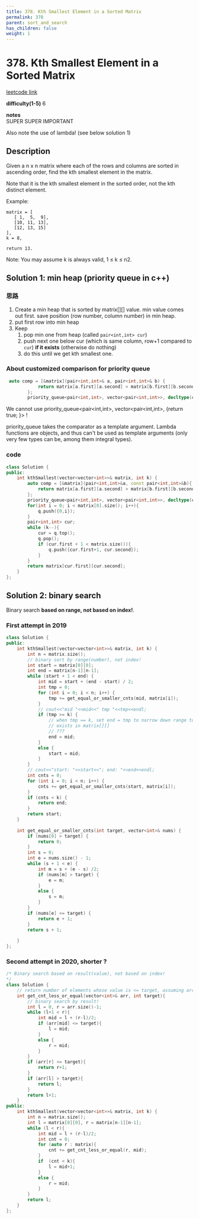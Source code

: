 ```yaml
---
title: 378. Kth Smallest Element in a Sorted Matrix
permalink: 378
parent: sort_and_search
has_children: false
weight: 1
---
```

# 378. Kth Smallest Element in a Sorted Matrix
[leetcode link](https://leetcode.com/problems/kth-smallest-element-in-a-sorted-matrix/)

**difficulty(1-5)** 
6

**notes**   
SUPER SUPER IMPORTANT

Also note the use of lambda! (see below solution 1)

## Description
Given a n x n matrix where each of the rows and columns are sorted in ascending order, find the kth smallest element in the matrix.

Note that it is the kth smallest element in the sorted order, not the kth distinct element.

Example:
```
matrix = [
   [ 1,  5,  9],
   [10, 11, 13],
   [12, 13, 15]
],
k = 8,

return 13.
```
Note: 
You may assume k is always valid, 1 ≤ k ≤ n2.

## Solution 1: min heap (priority queue in c++)
### 思路
1. Create a min heap that is sorted by matrix[][] value. min value comes out first.
save position (row number, column number) in min heap. 
2. put first row into min heap
3. Keep 
   1. pop min one from heap (called `pair<int,int> cur`)
   2. push next one below cur (which is same column, row+1 compared to `cur`) **if it exists** (otherwise do nothing)
   3. do this until we get kth smallest one.

### About customized comparison for priority queue
```c++
 auto comp = [&matrix](pair<int,int>& a, pair<int,int>& b) {
            return matrix[a.first][a.second] > matrix[b.first][b.second];
        };
        priority_queue<pair<int,int>, vector<pair<int,int>>, decltype(comp)> pq(comp); 
```

We cannot use priority_queue<pair<int,int>, vector<pair<int,int>, [](){return true; }> !

priority_queue takes the comparator as a template argument. Lambda functions are objects, and thus can't be used as template arguments (only very few types can be, among them integral types).

### code
```c++
class Solution {
public:
    int kthSmallest(vector<vector<int>>& matrix, int k) {
        auto comp = [&matrix](pair<int,int>&a, const pair<int,int>&b){
            return matrix[a.first][a.second] > matrix[b.first][b.second];
        };
        priority_queue<pair<int,int>, vector<pair<int,int>>, decltype(comp)> q(comp);
        for(int i = 0; i < matrix[0].size(); i++){
            q.push({0,i});
        }
        pair<int,int> cur;
        while (k--){
            cur = q.top();
            q.pop();
            if (cur.first + 1 < matrix.size()){
                q.push({cur.first+1, cur.second});
            }
        }
        return matrix[cur.first][cur.second];
    }
};
```

## Solution 2: binary search

Binary search **based on range, not based on index!**.

### First attempt in 2019
```c++
class Solution {
public:
    int kthSmallest(vector<vector<int>>& matrix, int k) {
        int n = matrix.size();
        // binary sort by range(number), not index!
        int start = matrix[0][0];
        int end = matrix[n-1][n-1];
        while (start + 1 < end) {
            int mid = start + (end - start) / 2;
            int tmp = 0;
            for (int i = 0; i < n; i++) {
                tmp += get_equal_or_smaller_cnts(mid, matrix[i]);
            }
            // cout<<"mid "<<mid<<" tmp "<<tmp<<endl;
            if (tmp >= k) {
                // when tmp == k, set end = tmp to narrow down range to specific number that
                // exists in matrix[][]
                // ???
                end = mid;
            }
            else {
                start = mid;
            }
        }
        // cout<<"start: "<<start<<"; end: "<<end<<endl;
        int cnts = 0;
        for (int i = 0; i < n; i++) {
            cnts += get_equal_or_smaller_cnts(start, matrix[i]);
        }
        if (cnts < k) {
            return end;
        }
        return start;
    }
    
    int get_equal_or_smaller_cnts(int target, vector<int>& nums) {
        if (nums[0] > target) {
            return 0;
        }
        int s = 0;
        int e = nums.size() - 1;
        while (s + 1 < e) {
            int m = s + (e - s) /2;
            if (nums[m] > target) {
                e = m;
            }
            else {
                s = m;
            }
        }
        if (nums[e] <= target) {
            return e + 1;
        }
        return s + 1;
        
    }
};
```

### Second attempt in 2020, shorter ?
```c++
/* Binary search based on result(value), not based on index!
*/
class Solution {
    // return number of elements whose value is <= target, assuming arr is sorted ascendingly
    int get_cnt_less_or_equal(vector<int>& arr, int target){
        // binary search by result!
        int l = 0, r = arr.size()-1;
        while (l+1 < r){
            int mid = l + (r-l)/2;
            if (arr[mid] <= target){
                l = mid;
            }
            else {
                r = mid;
            }
        }
        if (arr[r] <= target){
            return r+1;
        }
        if (arr[l] > target){
            return l;
        }
        return l+1;        
    }
public:
    int kthSmallest(vector<vector<int>>& matrix, int k) {
        int n = matrix.size();
        int l = matrix[0][0], r = matrix[n-1][n-1];
        while (l < r){
            int mid = l + (r-l)/2;
            int cnt = 0;
            for (auto r : matrix){
                cnt += get_cnt_less_or_equal(r, mid);
            }
            if  (cnt < k){
                l = mid+1;
            }
            else {
                r = mid;
            }
        }
        return l;
    }
};
```
<!-- 
Default label
{: .label }

Blue label
{: .label .label-blue }

Stable
{: .label .label-green }

New release
{: .label .label-purple }

Coming soon
{: .label .label-yellow }

Deprecated
{: .label .label-red } -->
